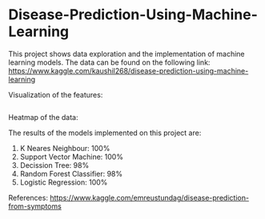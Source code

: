 # Disease-Prediction-Using-Machine-Learning
This project shows data exploration and the implementation of machine learning models.
The data can be found on the following link:
https://www.kaggle.com/kaushil268/disease-prediction-using-machine-learning

Visualization of the features:

![]()





Heatmap of the data:
![]()

The results of the models implemented on this project are:
1. K Neares Neighbour: 100%
2. Support Vector Machine: 100%
3. Decission Tree: 98%
4. Random Forest Classifier: 98%
5. Logistic Regression: 100%

References:
https://www.kaggle.com/emreustundag/disease-prediction-from-symptoms
